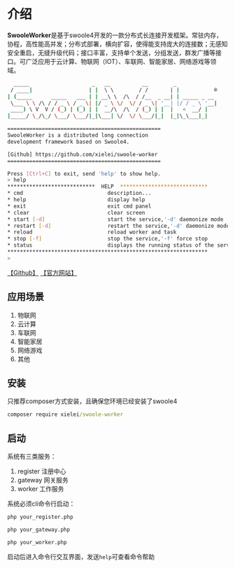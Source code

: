 # 介绍

**SwooleWorker**是基于swoole4开发的一款分布式长连接开发框架。常驻内存，协程，高性能高并发；分布式部署，横向扩容，使得能支持庞大的连接数；无感知安全重启，无缝升级代码；接口丰富，支持单个发送，分组发送，群发广播等接口。可广泛应用于云计算、物联网（IOT）、车联网、智能家居、网络游戏等领域。

``` bash
  _____                    _   __          __        _
 / ____|                  | |  \ \        / /       | |           ®
| (_____      _____   ___ | | __\ \  /\  / /__  _ __| | _____ _ __
 \___ \ \ /\ / / _ \ / _ \| |/ _ \ \/  \/ / _ \| '__| |/ / _ \ '__|
 ____) \ V  V / (_) | (_) | |  __/\  /\  / (_) | |  |   <  __/ |
|_____/ \_/\_/ \___/ \___/|_|\___| \/  \/ \___/|_|  |_|\_\___|_|

=================================================
SwooleWorker is a distributed long connection
development framework based on Swoole4.

[Github] https://github.com/xielei/swoole-worker
=================================================

Press [Ctrl+C] to exit, send 'help' to show help.
> help
****************************  HELP  ****************************
* cmd                           description...
* help                          display help
* exit                          exit cmd panel
* clear                         clear screen
* start [-d]                    start the service,'-d' daemonize mode
* restart [-d]                  restart the service,'-d' daemonize mode
* reload                        reload worker and task
* stop [-f]                     stop the service,'-f' force stop
* status                        displays the running status of the service
****************************************************************
> 
```

[【Github】](http://www.github.com/xielei/swoole-worker) [【官方网站】](http://www.github.com/xielei/swoole-worker)

## 应用场景

1. 物联网
2. 云计算
3. 车联网
4. 智能家居
5. 网络游戏
6. 其他

## 安装

只推荐composer方式安装，且确保您环境已经安装了swoole4

``` cmd
composer require xielei/swoole-worker
```

## 启动

系统有三类服务：

1. register 注册中心
2. gateway 网关服务
3. worker 工作服务

系统必须cli命令行启动：

``` bash
php your_register.php
```

``` bash
php your_gateway.php
```

``` bash
php your_worker.php
```

启动后进入命令行交互界面，发送`help`可查看命令帮助
